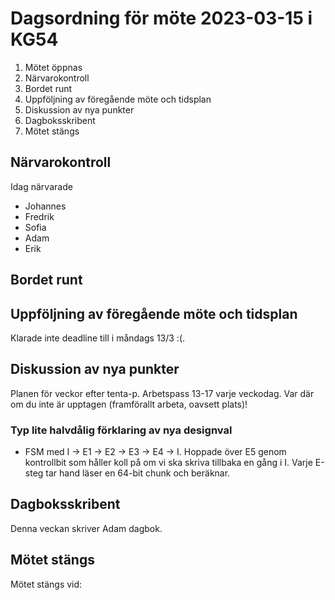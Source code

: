 # Dagsordning för möte 2023-03-15 i KG54
1. Mötet öppnas
2. Närvarokontroll
3. Bordet runt
4. Uppföljning av föregående möte och tidsplan
5. Diskussion av nya punkter
6. Dagboksskribent
7. Mötet stängs

## Närvarokontroll
Idag närvarade
* Johannes
* Fredrik
* Sofia
* Adam
* Erik

## Bordet runt


## Uppföljning av föregående möte och tidsplan

Klarade inte deadline till i måndags 13/3 :(.

## Diskussion av nya punkter

Planen för veckor efter tenta-p. Arbetspass 13-17 varje veckodag. Var där om du inte är upptagen (framförallt arbeta, oavsett plats)!

### Typ lite halvdålig förklaring av nya designval

* FSM med I -> E1 -> E2 -> E3 -> E4 -> I. Hoppade över E5 genom kontrollbit som håller koll på om vi ska skriva tillbaka en gång i I. Varje E-steg tar hand läser en 64-bit chunk och beräknar.

## Dagboksskribent
Denna veckan skriver Adam dagbok.

## Mötet stängs
Mötet stängs vid: 
